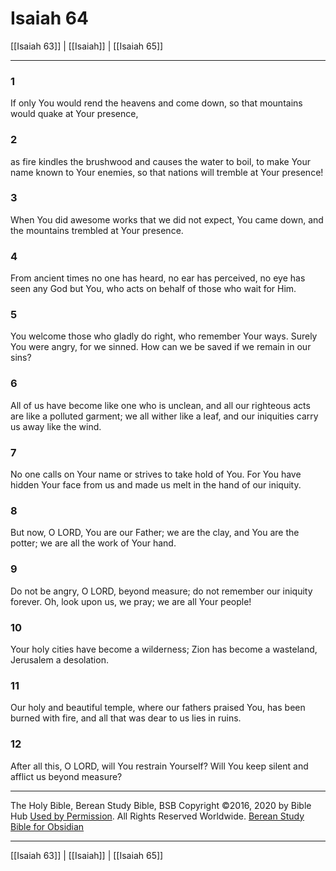 # Isaiah 64

[[Isaiah 63]] | [[Isaiah]] | [[Isaiah 65]]

---

### 1
If only You would rend the heavens and come down, so that mountains would quake at Your presence,

### 2
as fire kindles the brushwood and causes the water to boil, to make Your name known to Your enemies, so that nations will tremble at Your presence!

### 3
When You did awesome works that we did not expect, You came down, and the mountains trembled at Your presence.

### 4
From ancient times no one has heard, no ear has perceived, no eye has seen any God but You, who acts on behalf of those who wait for Him.

### 5
You welcome those who gladly do right, who remember Your ways. Surely You were angry, for we sinned. How can we be saved if we remain in our sins?

### 6
All of us have become like one who is unclean, and all our righteous acts are like a polluted garment; we all wither like a leaf, and our iniquities carry us away like the wind.

### 7
No one calls on Your name or strives to take hold of You. For You have hidden Your face from us and made us melt in the hand of our iniquity.

### 8
But now, O LORD, You are our Father; we are the clay, and You are the potter; we are all the work of Your hand.

### 9
Do not be angry, O LORD, beyond measure; do not remember our iniquity forever. Oh, look upon us, we pray; we are all Your people!

### 10
Your holy cities have become a wilderness; Zion has become a wasteland, Jerusalem a desolation.

### 11
Our holy and beautiful temple, where our fathers praised You, has been burned with fire, and all that was dear to us lies in ruins.

### 12
After all this, O LORD, will You restrain Yourself? Will You keep silent and afflict us beyond measure?

---

The Holy Bible, Berean Study Bible, BSB
Copyright ©2016, 2020 by Bible Hub
[Used by Permission](https://berean.bible/terms.htm). All Rights Reserved Worldwide.
[Berean Study Bible for Obsidian](https://github.com/gapmiss/berean-study-bible-for-obsidian)

---

[[Isaiah 63]] | [[Isaiah]] | [[Isaiah 65]]

